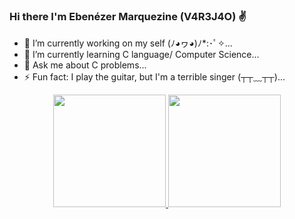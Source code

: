### Hi there I'm Ebenézer Marquezine (V4R3J4O) ✌


- 🔭 I’m currently working on my self (ﾉ◕ヮ◕)ﾉ*:･ﾟ✧...
- 🌱 I’m currently learning C language/ Computer Science...
- 💬 Ask me about C problems...
- ⚡ Fun fact: I play the guitar, but I'm a terrible singer (┬┬﹏┬┬)...

<div align="center">
  <a href="https://github.com/V4R3J4O">
  <img height="180em" src="https://github-readme-stats.vercel.app/api?username=v4r3j4o&show_icons=true&theme=transparent&include_all_commits=true&count_private=true"/>
  <img height="180em" src="https://github-readme-stats.vercel.app/api/top-langs/?username=v4r3j4o&layout=compact&langs_count=1&theme=transparent"/>
</div>
